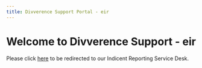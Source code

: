 ```yaml
---
title: Divverence Support Portal - eir
---
```

# Welcome to Divverence Support - eir

Please click [here](https://inpho4u.atlassian.net/servicedesk/customer/portal/9) to be redirected to our Indicent Reporting Service Desk.
